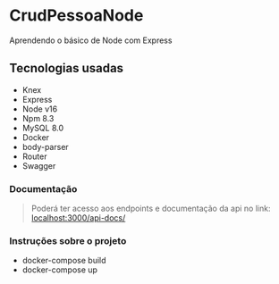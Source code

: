 # CrudPessoaNode
Aprendendo o básico de Node com Express
## Tecnologias usadas
- Knex
- Express
- Node v16
- Npm 8.3
- MySQL 8.0
- Docker
- body-parser
- Router
- Swagger

### Documentação
> Poderá ter acesso aos endpoints e documentação da api no link:
> <localhost:3000/api-docs/>

 ###  Instruções sobre o projeto
- docker-compose build
- docker-compose up